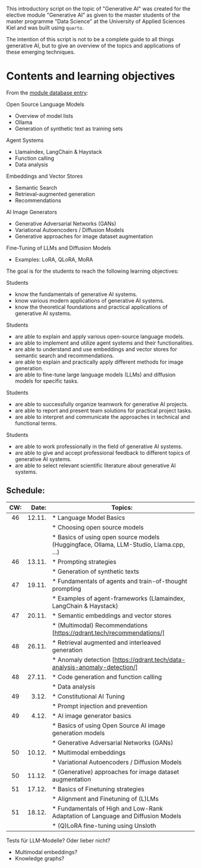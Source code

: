 
This introductory script on the topic of "Generative AI" was created for the elective module "Generative AI" as given to the master students of the master programme "Data Science" at the University of Applied Sciences Kiel and was built using `quarto`.

The intention of this script is not to be a complete guide to all things generative AI, but to give an overview of the topics and applications of these emerging techniques.

# Contents and learning objectives

From the [module database entry](https://moduldatenbank.fh-kiel.de/de-DE/Module/Details/762426b4-8da1-468e-b89a-98263c047d27?versionId=1):

Open Source Language Models
 - Overview of model lists
 - Ollama
 - Generation of synthetic text as training sets

 Agent Systems
 - Llamaindex, LangChain & Haystack
 - Function calling
 - Data analysis

 Embeddings and Vector Stores
 - Semantic Search
 - Retrieval-augmented generation
 - Recommendations

 AI Image Generators
 - Generative Adversarial Networks (GANs)
 - Variational Autoencoders / Diffusion Models
 - Generative approaches for image dataset augmentation

 Fine-Tuning of LLMs and Diffusion Models
 - Examples: LoRA, QLoRA, MoRA


 The goal is for the students to reach the following learning objectives:

Students
- know the fundamentals of generative AI systems.
- know various modern applications of generative AI systems.
- know the theoretical foundations and practical applications of generative AI systems.

Students
- are able to explain and apply various open-source language models.
- are able to implement and utilize agent systems and their functionalities.
- are able to understand and use embeddings and vector stores for semantic search and recommendations.
- are able to explain and practically apply different methods for image generation.
- are able to fine-tune large language models (LLMs) and diffusion models for specific tasks.

Students
- are able to successfully organize teamwork for generative AI projects.
- are able to report and present team solutions for practical project tasks.
- are able to interpret and communicate the approaches in technical and functional terms.

Students
- are able to work professionally in the field of generative AI systems.
- are able to give and accept professional feedback to different topics of generative AI systems.
- are able to select relevant scientific literature about generative AI systems.

## Schedule:

| CW: | Date: | Topics: |
|:--:|---:|---|
|46| 12.11.  | * Language Model Basics  |
|  |         | * Choosing open source models |
|  |         | * Basics of using open source models (Huggingface, Ollama, LLM-Studio, Llama.cpp, ...)  |
|46|  13.11. | * Prompting strategies  |
|  |         | * Generation of synthetic texts  |
|47|  19.11. | * Fundamentals of agents and train-of-thought prompting |
|  |         | * Examples of agent-frameworks (Llamaindex, LangChain & Haystack)|
|47|  20.11. | * Semantic embeddings and vector stores |
|  |         | * (Multimodal) Recommendations [https://qdrant.tech/recommendations/] |
|48| 26.11.  | * Retrieval augmented and interleaved generation |
|  |         | * Anomaly detection [https://qdrant.tech/data-analysis-anomaly-detection/] |
|48|  27.11. | * Code generation and function calling  |
|  |         | * Data analysis  |
|49| 3.12.  |  * Constitutional AI Tuning |
|  |         | * Prompt injection and prevention  |
|49| 4.12.  | * AI image generator basics |
|  |         | * Basics of using Open Source AI image generation models |
|  |         | *  Generative Adversarial Networks (GANs) |
|50|  10.12. | * Multimodal embeddings |
|  |         | * Variational Autoencoders / Diffusion Models  |
|50| 11.12.  | * (Generative) approaches for image dataset augmentation |
|51|  17.12. | * Basics of Finetuning strategies  |
|  |         | * Alignment and Finetuning of (L)LMs |
|51| 18.12.  | * Fundamentals of High and Low-Rank Adaptation of Language and Diffusion Models  |
|  |         | * (Q)LoRA fine-tuning using Unsloth |


Tests für LLM-Modelle? Oder lieber nicht?
- Multimodal embeddings?
- Knowledge graphs?
